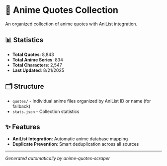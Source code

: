 # 🎌 Anime Quotes Collection

An organized collection of anime quotes with AniList integration.

## 📊 Statistics

- **Total Quotes**: 8,843
- **Total Anime Series**: 834
- **Total Characters**: 2,547
- **Last Updated**: 8/21/2025

## 🗂️ Structure

- `quotes/` - Individual anime files organized by AniList ID or name  (for fallback)
- `stats.json` - Collection statistics

## ✨ Features

- **AniList Integration**: Automatic anime database mapping
- **Duplicate Prevention**: Smart deduplication across all sources

---
*Generated automatically by anime-quotes-scraper*
